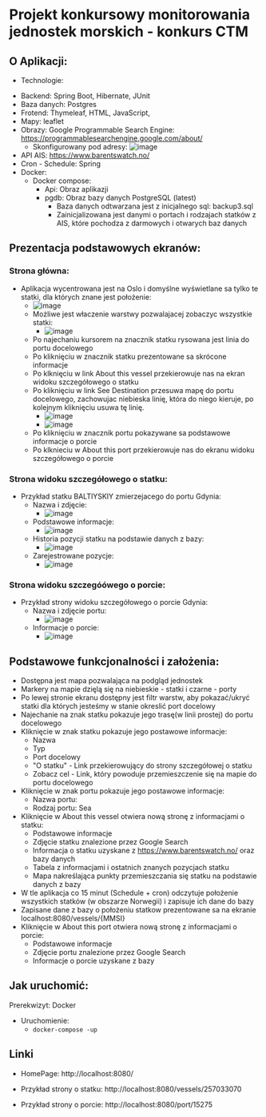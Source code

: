 # Projekt konkursowy monitorowania jednostek morskich - konkurs CTM

## O Aplikacji:
* Technologie: 
- Backend: Spring Boot, Hibernate, JUnit
- Baza danych: Postgres
- Frotend: Thymeleaf, HTML, JavaScript,
- Mapy: leaflet
- Obrazy: Google Programmable Search Engine: https://programmablesearchengine.google.com/about/
  - Skonfigurowany pod adresy: ![image](https://user-images.githubusercontent.com/30650024/144754602-ea8cd71b-2edb-4ea5-b855-1a7c53707028.png)
- API AIS: https://www.barentswatch.no/
- Cron - Schedule: Spring 
- Docker:
  - Docker compose:
    - Api: Obraz aplikazji
    - pgdb: Obraz bazy danych PostgreSQL (latest)
      - Baza danych odtwarzana jest z inicjalnego sql: backup3.sql  
      - Zainicjalizowana jest danymi o portach i rodzajach statków z AIS, które pochodza z darmowych i otwarych baz danych

   
## Prezentacja podstawowych ekranów: 
### Strona główna:
* Aplikacja wycentrowana jest na Oslo i domyślne wyświetlane sa tylko te statki, dla których znane jest położenie:
  - ![image](https://user-images.githubusercontent.com/30650024/144754638-249444c0-cd48-47cf-adaf-c51a63f2150a.png)
  - Możliwe jest właczenie warstwy pozwalajacej zobaczyc wszystkie statki:
    - ![image](https://user-images.githubusercontent.com/30650024/144754678-28e24794-4c62-4832-a2ed-bc908665f08d.png)
  - Po najechaniu kursorem na znacznik statku rysowana jest linia do portu docelowego
  - Po kliknięciu w znacznik statku prezentowane sa skrócone informacje 
  - Po klknięciu w link About this vessel przekierowuje nas na ekran widoku szczegółowego o statku
  - Po kliknięciu w link See Destination przesuwa mapę do portu docelowego, zachowujac niebieska linię, która do niego kieruje, po kolejnym kliknięciu usuwa tę linię. 
    -   ![image](https://user-images.githubusercontent.com/30650024/144754944-2fc53a7d-62a6-467e-ba5e-27eabc7b8674.png)
    -   ![image](https://user-images.githubusercontent.com/30650024/144754949-c68d29c7-db97-4ae3-baa1-ef155d07d9c4.png)
  - Po kliknięciu w znacznik portu pokazywane sa podstawowe informacje o porcie
  - Po klknieciu w About this port przekierowuje nas do ekranu widoku szczegółowego o porcie

### Strona widoku szczegółowego o statku: 
- Przykład statku BALTIYSKIY zmierzejacego do portu Gdynia:
  - Nazwa i zdjęcie:
    -  ![image](https://user-images.githubusercontent.com/30650024/144755050-0491997a-6c74-4ee3-b7d6-010d1a85c01c.png)
  - Podstawowe informacje:
    - ![image](https://user-images.githubusercontent.com/30650024/144755086-26caf1e1-aa4b-419a-b677-2cc6c1c0421c.png)
  - Historia pozycji statku na podstawie danych z bazy:
    - ![image](https://user-images.githubusercontent.com/30650024/144755117-7f5c5876-0125-4565-af00-aacd207a85ec.png)
   - Zarejestrowane pozycje:
     -  ![image](https://user-images.githubusercontent.com/30650024/144755138-cde4042c-1d4c-41bc-8398-d843e09a6ff3.png)

### Strona widoku szczegóówego o porcie:
- Przykład strony widoku szczegółowego o porcie Gdynia: 
  - Nazwa i zdjęcie portu:
    - ![image](https://user-images.githubusercontent.com/30650024/144755208-bedd9f69-9f4b-4cdd-8b30-92002bc52d72.png)
  - Informacje o porcie: 
    - ![image](https://user-images.githubusercontent.com/30650024/144755237-a3c8218d-4218-4ff8-a95d-b421660d3985.png)

## Podstawowe funkcjonalności i założenia:
* Dostępna jest mapa pozwalająca na podgląd jednostek
* Markery na mapie dzięlą się na niebieskie - statki i czarne - porty
* Po lewej stronie ekranu dostępny jest filtr warstw, aby pokazać/ukryć statki dla których jesteśmy w stanie okreslić port docelowy
* Najechanie na znak statku pokazuje jego trasę(w linii prostej) do portu docelowego
* Kliknięcie w znak statku pokazuje jego postawowe informacje:
  * Nazwa
  * Typ
  * Port docelowy
  * "O statku" - Link przekierowujący do strony szczegółowej o statku
  * Zobacz cel - Link, który powoduje przemieszczenie się na mapie do portu docelowego
* Kliknięcie w znak portu pokazuje jego postawowe informacje:
  * Nazwa portu: 
  * Rodzaj portu: Sea
* Kliknięcie w About this vessel otwiera nową stronę z informacjami o statku:
  * Podstawowe informacje
  * Zdjęcie statku znalezione przez Google Search
  * Informacja o statku uzyskane z https://www.barentswatch.no/ oraz bazy danych
  * Tabela z informacjami i ostatnich znanych pozycjach statku
  * Mapa nakreślająca punkty przemieszczania się statku na podstawie danych z bazy
* W tle aplikacja co 15 minut (Schedule + cron) odczytuje położenie wszystkich statków (w obszarze Norwegii) i zapisuje ich dane do bazy
* Zapisane dane z bazy o położeniu statkow prezentowane sa na ekranie localhost:8080/vessels/{MMSI}
* Kliknięcie w About this port otwiera nową stronę z informacjami o porcie:
  * Podstawowe informacje
  * Zdjęcie portu znalezione przez Google Search
  * Informacje o porcie uzyskane z bazy


## Jak uruchomić:
Prerekwizyt: Docker
* Uruchomienie:
  * `docker-compose -up`
    
## Linki
- HomePage: 
http://localhost:8080/

- Przykład strony o statku:
http://localhost:8080/vessels/257033070

- Przykład strony o porcie:
http://localhost:8080/port/15275



